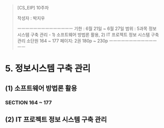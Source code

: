 > [CS_EIP] 10주차
>
> 작성자 : 박지우
>
> ㅡㅡㅡㅡㅡㅡㅡㅡㅡㅡㅡㅡㅡㅡ
> 기한 : 6월 21일 ~ 6월 27일
> 범위 : 
> 5과목 정보시스템 구축 관리 - 1) 소프트웨어 방법론 활용, 2) IT 프로젝트 정보 시스템 구축 관리
> 소단원 164 ~ 177
> 페이지: 2권 180p ~ 230p
> ㅡㅡㅡㅡㅡㅡㅡㅡㅡㅡㅡㅡㅡㅡ

# 5. 정보시스템 구축 관리

## (1) 소프트웨어 방법론 활용

### SECTION 164 ~ 177



## (2) IT 프로젝트 정보 시스템 구축 관리